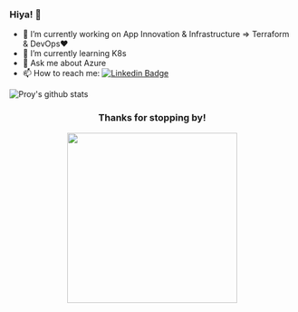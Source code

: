 ### Hiya! :honeybee:


- 🔭 I’m currently working on App Innovation & Infrastructure => Terraform & DevOps:heart:
- 🌱 I’m currently learning K8s 
- 💬 Ask me about Azure
- 📫 How to reach me: [![Linkedin Badge](https://img.shields.io/badge/-LinkedIn-blue?style=flat-square&logo=Linkedin&logoColor=white&link=https://www.linkedin.com/in/paromita-roy-46462214)](https://www.linkedin.com/in/paromita-roy-46462214/)


![Proy's github stats](https://github-readme-stats.vercel.app/api?username=paromitaroy&show_icons=true&theme=react)

<h3 align="center">Thanks for stopping by!</h3>

<p align = "center">
  <img src="https://octodex.github.com/images/femalecodertocat.png" width=300 heigth=200 align="center">
<p/>
